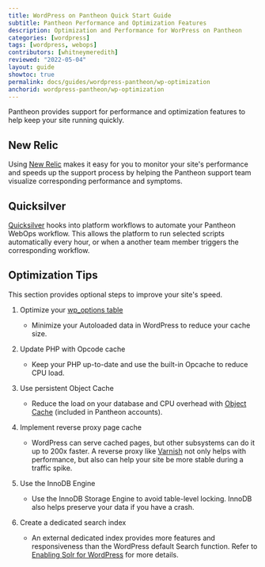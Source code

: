 ```yaml
---
title: WordPress on Pantheon Quick Start Guide
subtitle: Pantheon Performance and Optimization Features
description: Optimization and Performance for WorPress on Pantheon
categories: [wordpress]
tags: [wordpress, webops]
contributors: [whitneymeredith]
reviewed: "2022-05-04"
layout: guide
showtoc: true
permalink: docs/guides/wordpress-pantheon/wp-optimization
anchorid: wordpress-pantheon/wp-optimization
---
```


Pantheon provides support for performance and optimization features to help keep your site running quickly.

## New Relic

Using [New Relic](/new-relic) makes it easy for you to monitor your site's performance and speeds up the support process by helping the Pantheon support team visualize corresponding performance and symptoms.

## Quicksilver

[Quicksilver](/quicksilver) hooks into platform workflows to automate your Pantheon WebOps workflow. This allows the platform to run selected scripts automatically every hour, or when a another team member triggers the corresponding workflow.

## Optimization Tips

This section provides optional steps to improve your site's speed.

1. Optimize your [wp_options table](/optimize-wp-options-table-autoloaded-data)

    - Minimize your Autoloaded data in WordPress to reduce your cache size.

1. Update PHP with Opcode cache

    - Keep your PHP up-to-date and use the built-in Opcache to reduce CPU load.

1. Use persistent Object Cache

    - Reduce the load on your database and CPU overhead with [Object Cache](/object-cache) (included in Pantheon accounts).

1. Implement reverse proxy page cache

    - WordPress can serve cached pages, but other subsystems can do it up to 200x faster. A reverse proxy like [Varnish](/cache-control) not only helps with performance, but also can help your site be more stable during a traffic spike.

1. Use the InnoDB Engine

    - Use the InnoDB Storage Engine to avoid table-level locking. InnoDB also helps preserve your data if you have a crash.

1. Create a dedicated search index

    - An external dedicated index provides more features and responsiveness than the WordPress default Search function. Refer to [Enabling Solr for WordPress](/wordpress-solr) for more details.
